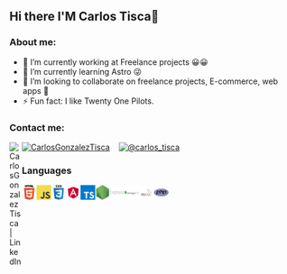 ## Hi there I'M Carlos Tisca👋

### About me:
- 🔭 I’m currently working at Freelance projects 😀😀
- 🌱 I’m currently learning Astro 😜
- 👯 I’m looking to collaborate on freelance projects, E-commerce, web apps 🤗
- ⚡ Fun fact: I like Twenty One Pilots.


### Contact me:
[<img align="left" alt="CarlosGonzalezTisca | LinkedIn" width="22px" src="https://cdn.jsdelivr.net/npm/simple-icons@v3/icons/linkedin.svg" />][linkedin]
[<img aling="left" alt="CarlosGonzalezTisca" width="22px" src="https://cdn.jsdelivr.net/npm/simple-icons@3.13.0/icons/telegram.svg"/>][telegram]&nbsp;&nbsp;&nbsp;
[<img aling="left" alt="@carlos_tisca" width="22px" src="https://cdn.jsdelivr.net/npm/simple-icons@3.13.0/icons/instagram.svg"/>][instagram]
  <br />
  
### Languages 
  
<img align="left" alt="HTML5" width="26px" src="https://raw.githubusercontent.com/github/explore/80688e429a7d4ef2fca1e82350fe8e3517d3494d/topics/html/html.png" />
<img align="left" alt="JavaScript" width="26px" src="https://raw.githubusercontent.com/github/explore/80688e429a7d4ef2fca1e82350fe8e3517d3494d/topics/javascript/javascript.png" />
<img align="left" alt="CSS" width="26px" src="https://raw.githubusercontent.com/github/explore/80688e429a7d4ef2fca1e82350fe8e3517d3494d/topics/css/css.png" />
<img align="left" alt="Angular" width="26px" src="https://raw.githubusercontent.com/github/explore/80688e429a7d4ef2fca1e82350fe8e3517d3494d/topics/angular/angular.png" />
<img align="left" alt="TypeScript" width="26px" src="https://raw.githubusercontent.com/github/explore/80688e429a7d4ef2fca1e82350fe8e3517d3494d/topics/typescript/typescript.png" />
<img align="left" alt="nodeJs" width="26px" src="https://raw.githubusercontent.com/github/explore/80688e429a7d4ef2fca1e82350fe8e3517d3494d/topics/nodejs/nodejs.png" />
<img align="left" alt="Express" width="26px" src="https://raw.githubusercontent.com/github/explore/80688e429a7d4ef2fca1e82350fe8e3517d3494d/topics/express/express.png" />
<img align="left" alt="MongoDB" width="26px" src="https://raw.githubusercontent.com/github/explore/80688e429a7d4ef2fca1e82350fe8e3517d3494d/topics/mongodb/mongodb.png" />
<img align="left" alt="MySql" width="26px" src="https://raw.githubusercontent.com/github/explore/80688e429a7d4ef2fca1e82350fe8e3517d3494d/topics/mysql/mysql.png" />
<img align="left" alt="PHP" width="26px" src="https://raw.githubusercontent.com/github/explore/80688e429a7d4ef2fca1e82350fe8e3517d3494d/topics/php/php.png" />
<br />
<br />

[linkedin]: https://mx.linkedin.com/in/carlos-gonzalez-tiscare%C3%B1o-184354201
[telegram]: https://t.me/carlostisca
[instagram]: https://instagram.com/carlos_tisca



